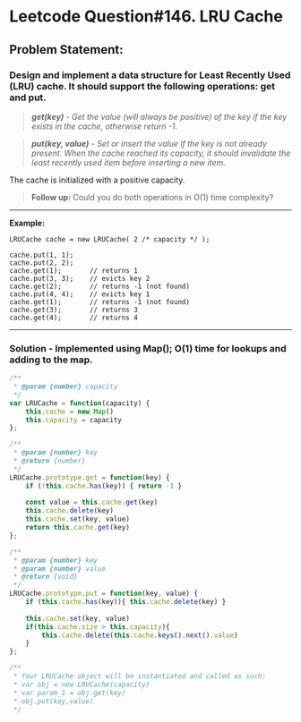 # Leetcode Question#146. LRU Cache

## Problem Statement:

### Design and implement a data structure for Least Recently Used (LRU) cache. It should support the following operations: get and put.

> _**get(key)** - Get the value (will always be positive) of the key if the key exists in the cache, otherwise return -1._

> _**put(key, value)** - Set or insert the value if the key is not already present. When the cache reached its capacity, it should invalidate the least recently used item before inserting a new item._

The cache is initialized with a positive capacity.

> **Follow up:**
Could you do both operations in O(1) time complexity?

---

**Example:**

```
LRUCache cache = new LRUCache( 2 /* capacity */ );

cache.put(1, 1);
cache.put(2, 2);
cache.get(1);       // returns 1
cache.put(3, 3);    // evicts key 2
cache.get(2);       // returns -1 (not found)
cache.put(4, 4);    // evicts key 1
cache.get(1);       // returns -1 (not found)
cache.get(3);       // returns 3
cache.get(4);       // returns 4
```
---

### Solution - Implemented using Map(); O(1) time for lookups and adding to the map.

```javascript
/**
 * @param {number} capacity
 */
var LRUCache = function(capacity) {
    this.cache = new Map()
    this.capacity = capacity
};

/** 
 * @param {number} key
 * @return {number}
 */
LRUCache.prototype.get = function(key) {
    if (!this.cache.has(key)) { return -1 }
    
    const value = this.cache.get(key)
    this.cache.delete(key)
    this.cache.set(key, value)
    return this.cache.get(key)
};

/** 
 * @param {number} key 
 * @param {number} value
 * @return {void}
 */
LRUCache.prototype.put = function(key, value) {
    if (this.cache.has(key)){ this.cache.delete(key) }
    
    this.cache.set(key, value)
    if(this.cache.size > this.capacity){
        this.cache.delete(this.cache.keys().next().value)
    }
};

/** 
 * Your LRUCache object will be instantiated and called as such:
 * var obj = new LRUCache(capacity)
 * var param_1 = obj.get(key)
 * obj.put(key,value)
 */
 ```
